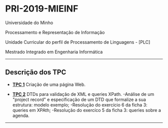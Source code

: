 # PRI-2019-MIEINF    
Universidade do Minho

Processamento e Representação de Informação 

Unidade Curricular do perfil de Processamento de Linguagens - [PLC]

Mestrado Integrado em Engenharia Informática


---
## Descrição dos TPC

- [**TPC 1**](https://github.com/Dukawp/PRI-2019/tree/master/TPC%201/PRI2019-2020-A63129-T1) Criação de uma página Web.

- [**TPC 2**](https://github.com/Dukawp/PRI-2019/tree/master/TPC%202) DTDs para validação de XML e queries XPath.
  -Análise de um "project record" e especificação de um DTD que formalize a sua estrutura: modelo exemplo;
  -Resolução do exercício 6 da ficha 3: queries em XPAth;
  -Resolução do exercíco 5 da ficha 3: queries sobre a agenda.
  

---

